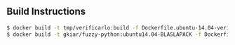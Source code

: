 ## Build Instructions

```bash
$ docker build -t tmp/verificarlo:build -f Dockerfile.ubuntu-14.04-verificarlo .
$ docker build -t gkiar/fuzzy-python:ubuntu14.04-BLASLAPACK -f Dockerfile.blas-lapack .
```
